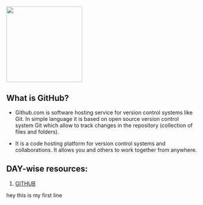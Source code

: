 # <img src="https://github.githubassets.com/images/modules/logos_page/GitHub-Mark.png" height=200 width=200/> 


## What is GitHub?
* Github.com is software hosting service for version control systems like Git. In simple language it is based on open source version control system Git which allow to track changes in the repository (collection of files and folders).

* It is a code hosting platform for version control systems and collaborations. It allows you and others to work together from anywhere.

## DAY-wise resources:

1. [GITHUB](https://github.com/30DaysofWebDEV/DSC-30-Days-of-Web/blob/main/Github/GITHUB.md)

hey this is my first line